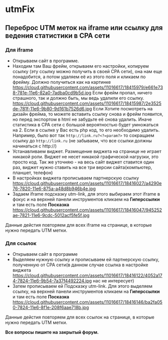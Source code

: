 # utmFix
## Переброс UTM меток на iframe или ссылку для ведения статистики в CPA сети

### Для iframe
+ Открываем сайт в программе.
+ Находим там Ваш фрейм, открываем его настройки, копируем ссылку (эту ссылку можно получить в своей СРА сети), она нам еще понадобится, а потом удаляем её из этого поля и кликаем по фрейму. Должно получиться как на картинке
https://cloud.githubusercontent.com/assets/11016617/18415979/e661e738-781e-11e6-82a0-7adba0cd9b5d.jpg
Если фрейм пропал, ничего страшного, так и должно быть, мы ведь удалили его ссылку.
https://cloud.githubusercontent.com/assets/11016617/18415987/2e3525de-781f-11e6-9b80-9d161b7526d6.jpg
Если Хотите посмотреть на дизайн фрейма, то можете вставить ссылку снова и фрейм появится, но перед экспортом в html не забудьте её снова удалить. Иначе статистика в CPA сети с большой вероятностью будет умножаться на 2.
Если в ссылке у Вас есть php код, то его необходимо удалить. 
Например, было вот так
``` http://link.ru?<?=param?> ```
то сокращаем ссылку до 
``` http://link.ru ```
(не забываем, что все ссылки должны начинаться с http://)
+ Устанавливаем виджет. Размещение виджета на странице не играет никакой роли. Виджет не несет никакой графической нагрузки, это просто код. Так же уточняю - на весь сайт виджет ставится один раз, виджет нужно ставить на все три версии сайта(компьютер, планшет, телефон)
+ В настройках виджета прописываем партнерскую ссылку
https://cloud.githubusercontent.com/assets/11016617/18416027/a4290e76-7820-11e6-875a-a48d8b946b4e.jpg
+ Задаем iframe подсказку utm-link, для этого выбираем этот iframe в фокус и на верхней панели инструментов кликаем на **Гиперссылки** и там есть поле **Посказка**
https://cloud.githubusercontent.com/assets/11016617/18416047/945252ae-7821-11e6-9cdc-5012acf5fe5f.jpg

Данные дейстия повторяем для всех iframe на странице, в которые нужно передать UTM метки.

### Для ссылок
+ Открываем сайт в программе
+ Выделяем нужную ссылку и прописываем ей партнерскую ссылку, полученную от СРА сети(в данном случае ссылка в настройке виджета https://cloud.githubusercontent.com/assets/11016617/18416122/4052a174-7824-11e6-9b54-7a37f4492224.jpg нас не интересует)
+ Затем прописываем ей Подсказку utm-link. Для этого выделяем ссылку, на верхней панели инструментов кликаем на **Гиперссылки** и там есть поле **Посказка** 
https://cloud.githubusercontent.com/assets/11016617/18416146/ba2fa050-7824-11e6-8f1e-208f6aae718b.jpg

Данные дейстия повторяем для всех ссылок на странице, в которые нужно передать UTM метки.

**Все вопросы пишите на закрытый форум.**
